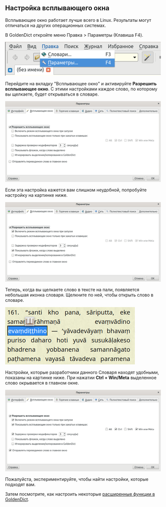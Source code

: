 ## Настройка всплывающего окна

Всплывающее окно работает лучше всего в Linux. Результаты могут отличаться на других операционных системах.

В GoldenDict откройте меню Правка > Параметры (Клавиша F4).

![edit preferences](../pics/scan-popup/edit%20preferences.png)

Перейдите на вкладку "Всплывающее окно" и активируйте **Разрешить всплывающее окно**. С этими настройками каждое слово, по которому вы щелкаете, будет открываться в словаре.

![scan popup tab](../pics/scan-popup/scan%20popup%20tab.png)

Если эта настройка кажется вам слишком неудобной, попробуйте настройку на картинке ниже.

![settings with scan flag](../pics/scan-popup/settings%20with%20scan%20flag.png)

Теперь, когда вы щелкаете слово в тексте на пали, появляется небольшая иконка словаря. Щелкните по ней, чтобы открыть слово в словаре.

![popup icon](../pics/scan-popup/popup%20icon.png)

Настройки, которые разработчики данного Словаря находят удобными, показаны на картинке ниже. При нажатии **Ctrl + Win/Meta** выделенное слово окрывается в главном окне.

![settings personal](../pics/scan-popup/settings%20personal.png)

Пожалуйста, экспериментируйте, чтобы найти настройки, которые подходят вам.

Затем посмотрите, как настроить некоторые [расширенные функции в GoldenDict](setup_advanced.md).